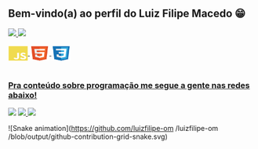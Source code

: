 ## Bem-vindo(a) ao perfil do Luiz Filipe Macedo 😁

<div>
   <a href="https://github.com/luizfilipe-om">
   <img height="180em" src="https://github-readme-stats.vercel.app/api?username=luizfilipe-om&show_icons=true&theme=tokyonight&include_all_commits=true&count_private=true"/>
   <img height="180em" src="https://github-readme-stats.vercel.app/api/top-langs/?username=devemdobro&layout=compact&langs_count=6&theme=tokyonight"/>
</div>
<div style="display: inline_block"><br>
  <img align="center" alt="Js" height="30" width="40" src="https://raw.githubusercontent.com/devicons/devicon/master/icons/javascript/javascript-plain.svg">
  <img align="center" alt="HTML" height="30" width="40" src="https://raw.githubusercontent.com/devicons/devicon/master/icons/html5/html5-original.svg">
  <img align="center" alt="CSS" height="30" width="40" src="https://raw.githubusercontent.com/devicons/devicon/master/icons/css3/css3-original.svg">
</div>
 
 <br>
 
  ### Pra conteúdo sobre programação me segue a gente nas redes abaixo!
 
<div> 
 <a href="www.instagram.com/_lufiz/" target="_blank"><img src="https://img.shields.io/badge/-Instagram-%23E4405F?style=for-the-badge&logo=instagram&logoColor=white" target="_blank"></a>
 <a href = "mailto:luizfilipe.macedo@hotmail.com"><img src="https://img.shields.io/badge/-Email-%23333?style=for-the-badge&logo=E-mail&logoColor=white" target="_blank"> </a>
 <a href="https://www.linkedin.com/in/luiz-filipe-macedo-b29021107/" target="_blank"><img src="https://img.shields.io/badge/-LinkedIn-%230077B5?style=for-the-badge&logo=linkedin&logoColor=white" target="_blank"></a> 
 
  ![Snake animation](https://github.com/luizfilipe-om
/luizfilipe-om
/blob/output/github-contribution-grid-snake.svg)

</div>

